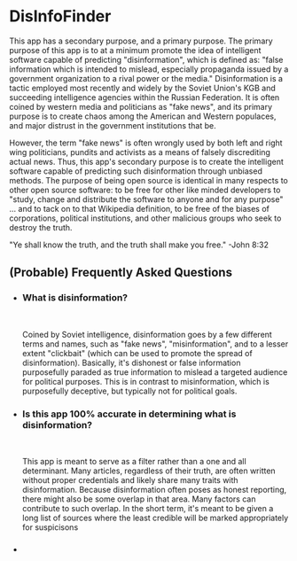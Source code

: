 # DisInfoFinder
<p>This app has a secondary purpose, and a primary purpose.
The primary purpose of this app is to at a minimum promote the idea of intelligent software capable of predicting "disinformation",
which is defined as:
  "false information which is intended to mislead, especially propaganda issued by a government organization to a rival power 
  or the media."
Disinformation is a tactic employed most recently and widely by the Soviet Union's KGB and succeeding intelligence agencies within 
the Russian Federation. It is often coined by western media and politicians as "fake news", and its primary purpose is to create 
chaos among the American and Western populaces, and major distrust in the government institutions that be.

However, the term "fake news" is often wrongly used by both left and right wing politicians, pundits and activists as a means of 
falsely discrediting actual news. Thus, this app's secondary purpose is to create the intelligent software capable of predicting 
such disinformation through unbiased methods. The purpose of being open source is identical in many respects to other open source
software: to be free for other like minded developers to "study, change and distribute the software to anyone and for any purpose"
... and to tack on to that Wikipedia definition, to be free of the biases of corporations, political institutions, and other 
malicious groups who seek to destroy the truth.</p>

<p>"Ye shall know the truth, and the truth shall make you free." -John 8:32</p>

<h2><b>(Probable) Frequently Asked Questions</b></h2>
<ul>
  <li><h3>What is disinformation?</h3></br>
  <p>Coined by Soviet intelligence, disinformation goes by a few different terms and names, such as "fake news", "misinformation", and to a 
     lesser extent "clickbait" (which can be used to promote the spread of disinformation). Basically, it's dishonest or false information 
     purposefully paraded as true information to mislead a targeted audience for political purposes. This is in contrast to misinformation, 
     which is purposefully 
     deceptive, but typically not for political goals.</p></li>
  <li><h3>Is this app 100% accurate in determining what is disinformation?</h3></br>
  <p>This app is meant to serve as a filter rather than a one and all determinant. Many articles, regardless of their truth, are often 
     written without proper credentials and likely share many traits with disinformation. Because disinformation often poses as honest
     reporting, there might also be some overlap in that area. Many factors can contribute to such overlap. 
     In the short term, it's meant to be given a long list of sources where the least credible will be marked appropriately for
     suspicisons</p></li>
  <li><h3></h3></br>
  <p></p></li>
</ul>
